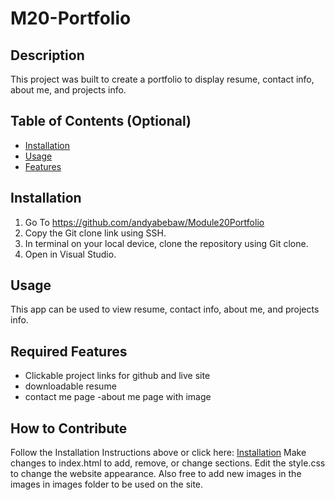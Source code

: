 # M20-Portfolio

## Description

This project was built to create a portfolio to display resume, contact info, about me, and projects info.

## Table of Contents (Optional)

- [Installation](#installation)
- [Usage](#usage)
- [Features](#features)

## Installation

1. Go To https://github.com/andyabebaw/Module20Portfolio
2. Copy the Git clone link using SSH.
3. In terminal on your local device, clone the repository using Git clone.
4. Open in Visual Studio.

## Usage

This app can be used to view resume, contact info, about me, and projects info.

## Required Features

- Clickable project links for github and live site
- downloadable resume
- contact me page
-about me page with image


## How to Contribute

Follow the Installation Instructions above or click here: [Installation](#installation)
Make changes to index.html to add, remove, or change sections.  Edit the style.css to change the website appearance.  Also free to add new images in the images in images folder to be used on the site.

